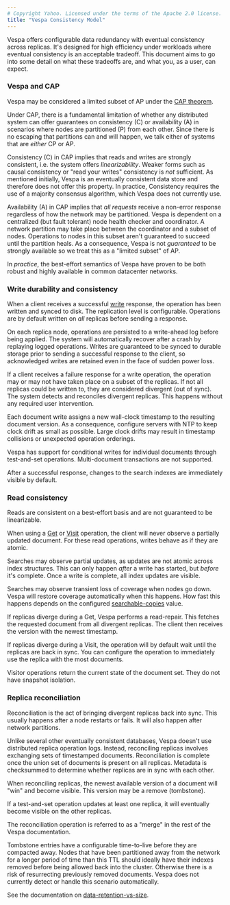 ```yaml
---
# Copyright Yahoo. Licensed under the terms of the Apache 2.0 license. See LICENSE in the project root.
title: "Vespa Consistency Model"
---
```


Vespa offers configurable data redundancy with eventual consistency across replicas.
It's designed for high efficiency under workloads where eventual consistency is an
acceptable tradeoff. This document aims to go into some detail on what these tradeoffs
are, and what you, as a user, can expect.

<!-- TODO more doc links, explain replica vs bucket?, ... -->

### Vespa and CAP

Vespa may be considered a limited subset of AP under the [CAP theorem](https://en.wikipedia.org/wiki/CAP_theorem).

Under CAP, there is a fundamental limitation of whether any distributed system can offer
guarantees on consistency (C) or availability (A) in scenarios where nodes are partitioned (P)
from each other. Since there is no escaping that partitions can and will happen, we talk
either of systems that are _either_ CP or AP.

Consistency (C) in CAP implies that reads and writes are strongly consistent, i.e. the system offers
_linearizability_.
Weaker forms such as causal consistency or "read your writes" consistency is _not_ sufficient.
As mentioned initially, Vespa is an eventually consistent data store and therefore does not offer
this property. In practice, Consistency requires the use of a majority consensus algorithm, which
Vespa does not currently use.

Availability (A) in CAP implies that _all requests_ receive a non-error response regardless of how
the network may be partitioned. Vespa is dependent on a centralized (but fault tolerant) node health
checker and coordinator. A network partition may take place between the coordinator and a subset
of nodes. Operations to nodes in this subset aren't guaranteed to succeed until the partition heals.
As a consequence, Vespa is not _guaranteed_ to be strongly available so we treat this as a "limited
subset" of AP.

In _practice_, the best-effort semantics of Vespa have proven to be both robust and
highly available in common datacenter networks.

### Write durability and consistency

When a client receives a successful [write](../reads-and-writes.html) response,
the operation has been written and synced to disk. The replication level is configurable.
Operations are by default written on _all_ replicas before sending a response.

On each replica node, operations are persisted to a write-ahead log before
being applied. The system will automatically recover after a crash by replaying
logged operations. Writes are guaranteed to be synced to durable storage prior
to sending a successful response to the client, so acknowledged writes are retained even
in the face of sudden power loss.

If a client receives a failure response for a write operation, the operation may or may not have taken
place on a subset of the replicas. If not all replicas could be written to,
they are considered divergent (out of sync). The system detects and reconciles
divergent replicas. This happens without any required user intervention.

Each document write assigns a new wall-clock timestamp to the resulting document
version. As a consequence, configure servers with NTP to keep clock drift as small
as possible. Large clock drifts may result in timestamp collisions or unexpected
operation orderings.

Vespa has support for conditional writes for individual documents through
test-and-set operations. Multi-document transactions are not supported.

After a successful response, changes to the search indexes are immediately
visible by default.

### Read consistency

Reads are consistent on a best-effort basis and are not guaranteed to be linearizable.

When using a [Get](../reference/document-v1-api-reference.html#get) or [Visit](visiting.html) operation, the client will never observe a partially
updated document. For these read operations, writes behave as if they are atomic.

Searches may observe partial updates, as updates are not atomic across index
structures. This can only happen _after_ a write has started, but _before_ it's
complete. Once a write is complete, all index updates are visible.

Searches may observe transient loss of coverage when nodes go down. Vespa will
restore coverage automatically when this happens. How fast this happens depends
on the configured [searchable-copies](../reference/services-content.html#searchable-copies) value.

If replicas diverge during a Get, Vespa performs a read-repair. This fetches the
requested document from all divergent replicas. The client then receives the
version with the newest timestamp.

If replicas diverge during a Visit, the operation will by default wait until the
replicas are back in sync. You can configure the operation to immediately use the
replica with the most documents.

Visitor operations return the current state of the document set. They do not have snapshot isolation.

### Replica reconciliation

Reconciliation is the act of bringing divergent replicas back into sync. This
usually happens after a node restarts or fails. It will also happen after
network partitions.

Unlike several other eventually consistent databases, Vespa doesn't use
distributed replica operation logs. Instead, reconciling replicas involves
exchanging sets of timestamped documents. Reconciliation is complete once
the union set of documents is present on all replicas. Metadata is checksummed
to determine whether replicas are in sync with each other.

When reconciling replicas, the newest available version of a document will
"win" and become visible. This version may be a remove (tombstone).

If a test-and-set operation updates at least one replica, it will eventually
become visible on the other replicas.

The reconciliation operation is referred to as a "merge" in the rest of the Vespa
documentation.

Tombstone entries have a configurable time-to-live before they are compacted away.
Nodes that have been partitioned away from the network for a longer period of time
than this TTL should ideally have their indexes removed before being allowed back into
the cluster. Otherwise there is a risk of resurrecting previously removed documents.
Vespa does not currently detect or handle this scenario automatically.

See the documentation on [data-retention-vs-size](../operations/admin-procedures.html#data-retention-vs-size).
